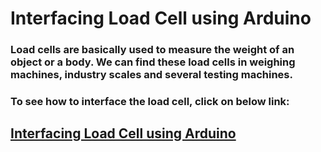 # Interfacing Load Cell using Arduino
### Load cells are basically used to measure the weight of an object or a body. We can find these load cells in weighing machines, industry scales and several testing machines.
### To see how to interface the load cell, click on below link: 
## [Interfacing Load Cell using Arduino](https://iamradhakulkarni.blogspot.com/2023/01/step-by-step-guide-on-how-to-interface.html)

